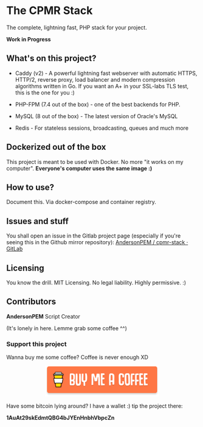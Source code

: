 # The CPMR Stack

The complete, lightning fast, PHP stack for your project.

**Work in Progress**

## What's on this project?

- Caddy (v2) - A powerful lightning fast webserver with automatic HTTPS, HTTP/2, reverse proxy, load balancer and modern compression algorithms written in Go. If you want an A+ in your SSL-labs TLS test, this is the one for you :)

- PHP-FPM (7.4 out of the box)  - one of the best backends for PHP.

- MySQL (8 out of the box) - The latest version of Oracle's MySQL

- Redis - For stateless sessions, broadcasting, queues and much more

## 

## Dockerized out of the box

This project is meant to be used with Docker. No more "it works on my computer". **Everyone's computer uses the same image :)**

## 

## How to use?

Document this. Via docker-compose and container registry.

## 

## Issues and stuff

You shall open an issue in the Gitlab project page (especially if you're seeing this in the Github mirror repository): [AndersonPEM / cpmr-stack · GitLab](https://gitlab.com/andersonpem/cpmr-stack)



## Licensing

You know the drill. MIT Licensing. No legal liability. Highly permissive. :)

## 

## Contributors

**AndersonPEM** Script Creator

(It's lonely in here. Lemme grab some coffee ^^)

### 

### Support this project

Wanna buy me some coffee? Coffee is never enough XD

<p align="center">
<a href="https://www.buymeacoffee.com/andersonpem" target="_blank">
<img src="./bac.svg" width="300px" ></a></p>

Have some bitcoin lying around? I have a wallet :) tip the project there:

**1AuAt29skEdmtQBG4bJYEnHnbhVbpcZn**
